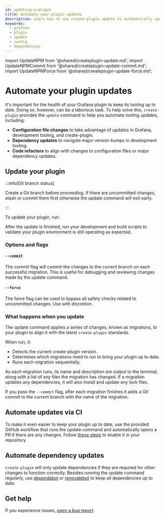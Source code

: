 ```yaml
---
id: updating-a-plugin
title: Automate your plugin updates
description: Learn how to use create-plugin update to automatically update configuration files, workflows, and dependencies.
keywords:
  - grafana
  - plugin
  - update
  - config
  - dependencies
---
```


import UpdateNPM from '@shared/createplugin-update.md';
import UpdateNPMCommit from '@shared/createplugin-update-commit.md';
import UpdateNPMForce from '@shared/createplugin-update-force.md';

# Automate your plugin updates

It's important for the health of your Grafana plugin to keep its tooling up to date. Doing so, however, can be a laborious task. To help solve this, `create-plugin` provides the `update` command to help you automate tooling updates, including:

- **Configuration file changes** to take advantage of updates in Grafana, development tooling, and create-plugin.
- **Dependency updates** to navigate major version bumps in development tooling.
- **Code refactors** to align with changes to configuration files or major dependency updates.

## Update your plugin

:::info[Git branch status]

Create a Git branch before proceeding. If there are uncommitted changes, stash or commit them first otherwise the update command will exit early.

:::

To update your plugin, run:

<UpdateNPM />

After the update is finished, run your development and build scripts to validate your plugin environment is still operating as expected.

### Options and flags

#### `--commit`

The commit flag will commit the changes to the current branch on each successful migration. This is useful for debugging and reviewing changes made by the update command.

<UpdateNPMCommit />

#### `--force`

The force flag can be used to bypass all safety checks related to uncommitted changes. Use with discretion.

<UpdateNPMForce />

### What happens when you update

The update command applies a series of changes, known as migrations, to your plugin to align it with the latest `create-plugin` standards.

When run, it:

- Detects the current create-plugin version.
- Determines which migrations need to run to bring your plugin up to date.
- Runs each migration sequentially.

As each migration runs, its name and description are output to the terminal, along with a list of any files the migration has changed. If a migration updates any dependencies, it will also install and update any lock files.

If you pass the `--commit` flag, after each migration finishes it adds a Git commit to the current branch with the name of the migration.

## Automate updates via CI

To make it even easier to keep your plugin up to date, use the provided GitHub workflow that runs the update command and automatically opens a PR if there are any changes. Follow [these steps](/set-up/set-up-github#the-create-plugin-update-workflow) to enable it in your repository.

## Automate dependency updates

`create-plugin` will only update dependencies if they are required for other changes to function correctly. Besides running the update command regularly, use [dependabot](https://docs.github.com/en/code-security/getting-started/dependabot-quickstart-guide) or [renovatebot](https://docs.renovatebot.com/) to keep all dependencies up to date.

## Get help

If you experience issues, [open a bug report](https://github.com/grafana/plugin-tools/issues/new?template=bug_report.yml).
